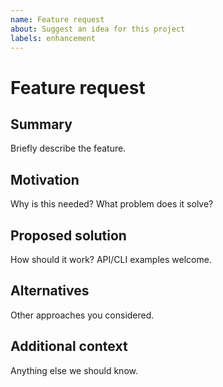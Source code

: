 ```yaml
---
name: Feature request
about: Suggest an idea for this project
labels: enhancement
---
```


# Feature request

## Summary

Briefly describe the feature.

## Motivation

Why is this needed? What problem does it solve?

## Proposed solution

How should it work? API/CLI examples welcome.

## Alternatives

Other approaches you considered.

## Additional context

Anything else we should know.
